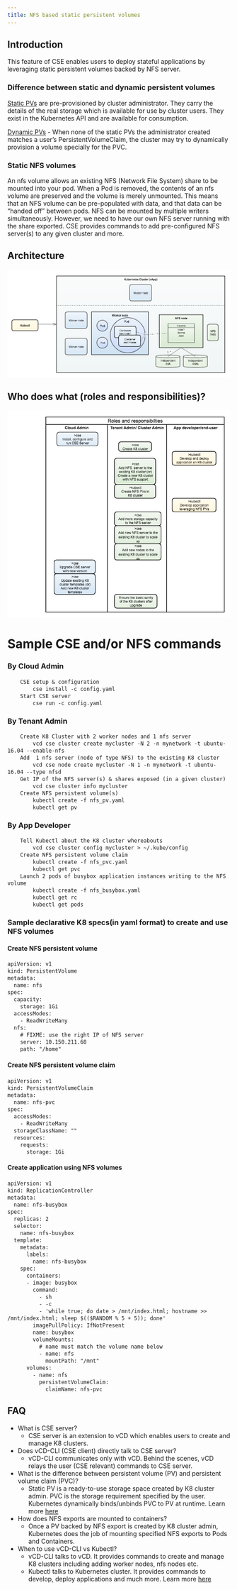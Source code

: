 ```yaml
---
title: NFS based static persistent volumes
---
```


## Introduction

This feature of CSE enables users to deploy stateful applications by leveraging static persistent volumes backed by NFS server.

### Difference between static and dynamic persistent volumes

[Static PVs](https://kubernetes.io/docs/concepts/storage/persistent-volumes/#static) are pre-provisioned by cluster administrator. They carry the details of the real storage which is available for use by cluster users. They exist in the Kubernetes API and are available for consumption.

[Dynamic PVs](https://kubernetes.io/docs/concepts/storage/persistent-volumes/#dynamic) - When none of the static PVs the administrator created matches a user’s PersistentVolumeClaim, the cluster may try to dynamically provision a volume specially for the PVC.

### Static NFS volumes

An nfs volume allows an existing NFS (Network File System) share to be mounted into your pod. When a Pod is removed, the contents of an nfs volume are preserved and the volume is merely unmounted. This means that an NFS volume can be pre-populated with data, and that data can be “handed off” between pods. NFS can be mounted by multiple writers simultaneously. However, we need to have our own NFS server running with the share exported. CSE provides commands to add pre-configured NFS server(s) to any given cluster and more.

## Architecture

![Image](k8cluster_with_nfs.png)

## Who does what (roles and responsibilities)?

![Image](nfs_roles_responsibilities.png)

# Sample CSE and/or NFS commands

### By Cloud Admin

```shell
    CSE setup & configuration
        cse install -c config.yaml
    Start CSE server
        cse run -c config.yaml
```

### By Tenant Admin

```shell
    Create K8 Cluster with 2 worker nodes and 1 nfs server
        vcd cse cluster create mycluster -N 2 -n mynetwork -t ubuntu-16.04 --enable-nfs
    Add  1 nfs server (node of type NFS) to the existing K8 cluster
        vcd cse node create mycluster -N 1 -n mynetwork -t ubuntu-16.04 --type nfsd
    Get IP of the NFS server(s) & shares exposed (in a given cluster)
        vcd cse cluster info mycluster
    Create NFS persistent volume(s)
        kubectl create -f nfs_pv.yaml
        kubectl get pv
```

### By App Developer

```shell
    Tell Kubectl about the K8 cluster whereabouts
        vcd cse cluster config mycluster > ~/.kube/config
    Create NFS persistent volume claim
        kubectl create -f nfs_pvc.yaml
        kubectl get pvc
    Launch 2 pods of busybox application instances writing to the NFS volume
        kubectl create -f nfs_busybox.yaml
        kubectl get rc
        kubectl get pods
```
### Sample declarative K8 specs(in yaml format) to create and use NFS volumes
#### Create NFS persistent volume
```shell
apiVersion: v1
kind: PersistentVolume
metadata:
  name: nfs
spec:
  capacity:
    storage: 1Gi
  accessModes:
    - ReadWriteMany
  nfs:
    # FIXME: use the right IP of NFS server
    server: 10.150.211.68
    path: "/home"
```
#### Create NFS persistent volume claim
```shell
apiVersion: v1
kind: PersistentVolumeClaim
metadata:
  name: nfs-pvc
spec:
  accessModes:
    - ReadWriteMany
  storageClassName: ""
  resources:
    requests:
      storage: 1Gi
```
#### Create application using NFS volumes
```shell
apiVersion: v1
kind: ReplicationController
metadata:
  name: nfs-busybox
spec:
  replicas: 2
  selector:
    name: nfs-busybox
  template:
    metadata:
      labels:
        name: nfs-busybox
    spec:
      containers:
      - image: busybox
        command:
          - sh
          - -c
          - 'while true; do date > /mnt/index.html; hostname >> /mnt/index.html; sleep $(($RANDOM % 5 + 5)); done'
        imagePullPolicy: IfNotPresent
        name: busybox
        volumeMounts:
          # name must match the volume name below
          - name: nfs
            mountPath: "/mnt"
      volumes:
        - name: nfs
          persistentVolumeClaim:
            claimName: nfs-pvc
```

## FAQ

- What is CSE server?
    - CSE server is an extension to vCD which enables users to create and manage K8 clusters.
- Does vCD-CLI (CSE client) directly talk to CSE server?
    - vCD-CLI communicates only with vCD. Behind the scenes, vCD relays the user (CSE relevant) commands to CSE server.
- What is the difference between persistent volume (PV) and persistent volume claim (PVC)?
    - Static PV is a ready-to-use storage space created by K8 cluster admin. PVC is the storage requirement specified by the user. Kubernetes dynamically binds/unbinds PVC to PV at runtime. Learn more [here](https://kubernetes.io/docs/concepts/storage/persistent-volumes/#static)
- How does NFS exports are mounted to containers?
    - Once a PV backed by NFS export is created by K8 cluster admin, Kubernetes does the job of mounting specified NFS exports to Pods and Containers.
- When to use vCD-CLI vs Kubectl?
    - vCD-CLI talks to vCD. It provides commands to create and manage K8 clusters including adding worker nodes, nfs nodes etc.
    - Kubectl talks to Kubernetes cluster. It provides commands to develop, deploy applications and much more. Learn more [here](https://kubernetes.io/docs/reference/kubectl/overview/)